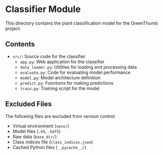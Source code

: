 # Classifier Module

This directory contains the plant classification model for the GreenThumb project.

## Contents

- `src/`: Source code for the classifier
  - `app.py`: Web application for the classifier
  - `data_loader.py`: Utilities for loading and processing data
  - `evaluate.py`: Code for evaluating model performance
  - `model.py`: Model architecture definition
  - `predict.py`: Functions for making predictions
  - `train.py`: Training script for the model

## Excluded Files

The following files are excluded from version control:
- Virtual environment (`venv/`)
- Model files (`.h5`, `.hdf5`)
- Raw data (`base_dir/`)
- Class indices file (`class_indices.json`)
- Cached Python files (`__pycache__/`)
